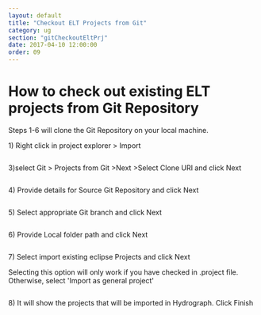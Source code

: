 ```yaml
---
layout: default
title: "Checkout ELT Projects from Git"
category: ug
section: "gitCheckoutEltPrj"
date: 2017-04-10 12:00:00
order: 09
---
```



<html>
<body>
<div class="page-header">
  <h1>How to check out existing ELT projects from Git Repository</h1>
</div>

<p><span>Steps 1-6 will clone the Git Repository on your local machine.</span></p>

<p><span>1)	Right click in project explorer &gt; Import</span></p>
<p><img alt="" src="{{ site.baseurl }}/assets/img/gitCheckoutEltPrj/project_explorer_import_project.png"></p>


<p><span>3)select Git &gt; Projects from Git &gt;Next	&gt;Select Clone URI and click Next</span></p>
<p><img alt="" src="{{ site.baseurl }}/assets/img/gitCheckoutEltPrj/git_clone_uri.png"></p>

<p><span>4)	Provide details for Source Git Repository and click Next</span></p>
<p><img alt="" src="{{ site.baseurl }}/assets/img/gitCheckoutEltPrj/import_projects_from_git.png"></p>

<p><span>5)	Select appropriate Git branch and click Next</span></p>
<p><img alt="" src="{{ site.baseurl }}/assets/img/gitCheckoutEltPrj/git_branch_selection.png"></p>

<p><span>6)	Provide Local folder path and click Next</span></p>
<p><img alt="" src="{{ site.baseurl }}/assets/img/gitCheckoutEltPrj/import_local_destination.png"></p>

<p><span>7)	Select import existing eclipse Projects and click Next</span></p>
<p><span>Selecting this option will only work if you have checked in .project file. Otherwise, select 'Import as general project'</span></p>
<p><img alt="" src="{{ site.baseurl }}/assets/img/gitCheckoutEltPrj/clone_existing_project_for_git.png"></p>

<p><span>8)	It will show the projects that will be imported in Hydrograph. Click Finish</span></p>
<p><img alt="" src="{{ site.baseurl }}/assets/img/gitCheckoutEltPrj/select_project_from_git.png"></p>


</body></html>
